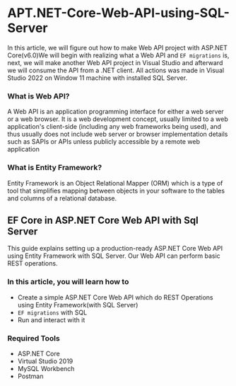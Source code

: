 # APT.NET-Core-Web-API-using-SQL-Server
In this article, we will figure out how to make Web API project with ASP.NET Core(v6.0)We will begin with realizing what a Web API and `EF migrations` is, next, we will make another Web API project in Visual Studio and afterward we will consume the API from a .NET client. All actions was made in  Visual Studio 2022 on Window 11 machine with installed SQL Server.

### What is Web API?
A Web API is an application programming interface for either a web server or a web browser. It is a web development concept, usually limited to a web application's client-side (including any web frameworks being used), and thus usually does not include web server or browser implementation details such as SAPIs or APIs unless publicly accessible by a remote web application

### What is Entity Framework?
Entity Framework is an Object Relational Mapper (ORM) which is a type of tool that simplifies mapping between objects in your software to the tables and columns of a relational database.

## EF Core in ASP.NET Core Web API with Sql Server

This guide explains setting up a production-ready ASP.NET Core Web API using Entity Framework with SQL Server. Our Web API can perform basic REST operations.

### In this article, you will learn how to
- Create a simple ASP.NET Core Web API which do REST Operations using Entity Framework(with SQL Server)
- `EF migrations` with SQL 
- Run and interact with it

### Required Tools
* ASP.NET Core
* Virtual Studio 2019
* MySQL Workbench
* Postman
